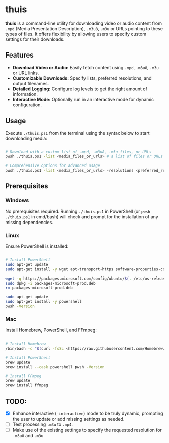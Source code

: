 # thuis

**thuis** is a command-line utility for downloading video or audio content from `.mpd` (Media Presentation Description), `.m3u8`, `.m3u` or URLs pointing to these types of files. It offers flexibility by allowing users to specify custom settings for their downloads.

## Features

- **Download Video or Audio:** Easily fetch content using `.mpd`, `.m3u8`, `.m3u` or URL links.
- **Customizable Downloads:** Specify lists, preferred resolutions, and output filenames.
- **Detailed Logging:** Configure log levels to get the right amount of information.
- **Interactive Mode:** Optionally run in an interactive mode for dynamic configuration.

## Usage

Execute `./thuis.ps1` from the terminal using the syntax below to start downloading media:

```sh

# Download with a custom list of .mpd, .m3u8, .m3u files, or URLs
pwsh ./thuis.ps1 -list <media_files_or_urls> # a list of files or URLs separated by a comma

# Comprehensive options for advanced usage
pwsh ./thuis.ps1 -list <media_files_or_urls> -resolutions <preferred_resolution> -filename <output_filename> -directory <directory> -info <info_argument> -log_level <log_level> -interactive

```

## Prerequisites

### Windows

No prerequisites required. Running `./thuis.ps1` in PowerShell  (or `pwsh ./thuis.ps1` in cmd/bash) will check and prompt for the installation of any missing dependencies.

### Linux

Ensure PowerShell is installed:

```sh

# Install PowerShell
sudo apt-get update
sudo apt-get install -y wget apt-transport-https software-properties-common

wget -q https://packages.microsoft.com/config/ubuntu/$(. /etc/os-release; echo $VERSION_ID)/packages-microsoft-prod.deb
sudo dpkg -i packages-microsoft-prod.deb
rm packages-microsoft-prod.deb

sudo apt-get update
sudo apt-get install -y powershell
pwsh -Version

```

### Mac

Install Homebrew, PowerShell, and FFmpeg:

```sh

# Install Homebrew
/bin/bash -c "$(curl -fsSL <https://raw.githubusercontent.com/Homebrew/install/HEAD/install.sh>)"

# Install PowerShell
brew update
brew install --cask powershell pwsh -Version

# Install FFmpeg
brew update
brew install ffmpeg

```


## TODO:
- [x] Enhance interactive (`-interactive`) mode to be truly dynamic, prompting the user to update or add missing settings as needed.
- [ ] Test processing `.m3u` to `.mp4`.
- [ ] Make use of the existing settings to specify the requested resolution for `.m3u8` and `.m3u`